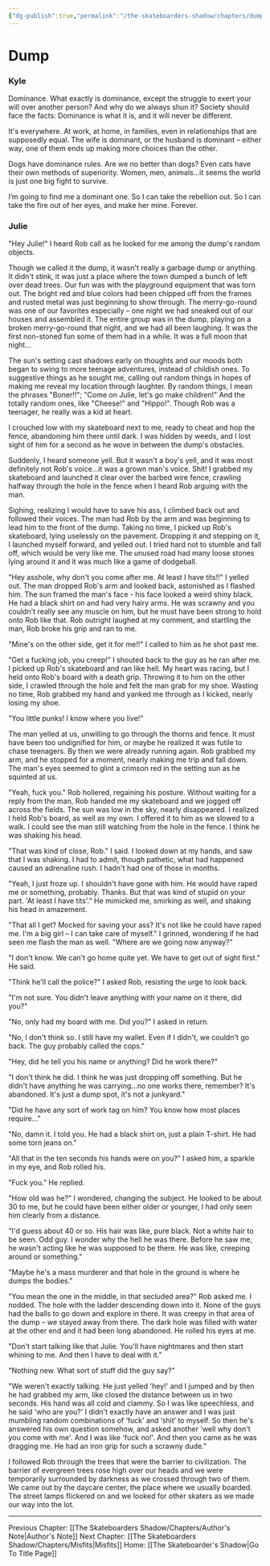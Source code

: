 ```yaml
---
{"dg-publish":true,"permalink":"/the-skateboarders-shadow/chapters/dump/"}
---
```


# Dump

### Kyle

Dominance. What exactly is dominance, except the struggle to exert your will over another person? And why do we always shun it? Society should face the facts: Dominance is what it is, and it will never be different.

It's everywhere. At work, at home, in families, even in relationships that are supposedly equal. The wife is dominant, or the husband is dominant – either way, one of them ends up making more choices than the other.

Dogs have dominance rules. Are we no better than dogs? Even cats have their own methods of superiority. Women, men, animals…it seems the world is just one big fight to survive.

I’m going to find me a dominant one. So I can take the rebellion out. So I can take the fire out of her eyes, and make her mine. Forever.

  

### Julie

"Hey Julie!" I heard Rob call as he looked for me among the dump's random objects. 

Though we called it the dump, it wasn't really a garbage dump or anything. It didn't stink, it was just a place where the town dumped a bunch of left over dead trees. Our fun was with the playground equipment that was torn out. The bright red and blue colors had been chipped off from the frames and rusted metal was just beginning to show through. The merry-go-round was one of our favorites especially – one night we had sneaked out of our houses and assembled it. The entire group was in the dump, playing on a broken merry-go-round that night, and we had all been laughing. It was the first non-stoned fun some of them had in a while. It was a full moon that night… 

The sun's setting cast shadows early on thoughts and our moods both began to swing to more teenage adventures, instead of childish ones. To suggestive things as he sought me, calling out random things in hopes of making me reveal my location through laughter. By random things, I mean the phrases "Boner!!"; "Come on Julie, let's go make children!" And the totally random ones, like "Cheese!" and "Hippo!". Though Rob was a teenager, he really was a kid at heart.

I crouched low with my skateboard next to me, ready to cheat and hop the fence, abandoning him there until dark. I was hidden by weeds, and I lost sight of him for a second as he wove in between the dump's obstacles. 

Suddenly, I heard someone yell. But it wasn't a boy's yell, and it was most definitely not Rob's voice…it was a grown man's voice. Shit! I grabbed my skateboard and launched it clear over the barbed wire fence, crawling halfway through the hole in the fence when I heard Rob arguing with the man. 

Sighing, realizing I would have to save his ass, I climbed back out and followed their voices. The man had Rob by the arm and was beginning to lead him to the front of the dump. Taking no time, I picked up Rob's skateboard, lying uselessly on the pavement. Dropping it and stepping on it, I launched myself forward, and yelled out. I tried hard not to stumble and fall off, which would be very like me. The unused road had many loose stones lying around it and it was much like a game of dodgeball. 

"Hey asshole, why don't you come after me. At least I have tits!!" I yelled out. The man dropped Rob's arm and looked back, astonished as I flashed him. The sun framed the man's face - his face looked a weird shiny black. He had a black shirt on and had very hairy arms. He was scrawny and you couldn't really see any muscle on him, but he must have been strong to hold onto Rob like that. Rob outright laughed at my comment, and startling the man, Rob broke his grip and ran to me. 

"Mine's on the other side, get it for me!!" I called to him as he shot past me.

"Get a fucking job, you creep!" I shouted back to the guy as he ran after me. I picked up Rob's skateboard and ran like hell. My heart was racing, but I held onto Rob's board with a death grip. Throwing it to him on the other side, I crawled through the hole and felt the man grab for my shoe. Wasting no time, Rob grabbed my hand and yanked me through as I kicked, nearly losing my shoe. 

"You little punks! I know where you live!"

The man yelled at us, unwilling to go through the thorns and fence. It must have been too undignified for him, or maybe he realized it was futile to chase teenagers. By then we were already running again. Rob grabbed my arm, and he stopped for a moment, nearly making me trip and fall down. The man's eyes seemed to glint a crimson red in the setting sun as he squinted at us.

"Yeah, fuck you." Rob hollered, regaining his posture. Without waiting for a reply from the man, Rob handed me my skateboard and we jogged off across the fields. The sun was low in the sky, nearly disappeared. I realized I held Rob's board, as well as my own. I offered it to him as we slowed to a walk. I could see the man still watching from the hole in the fence. I think he was shaking his head. 

"That was kind of close, Rob." I said. I looked down at my hands, and saw that I was shaking. I had to admit, though pathetic, what had happened caused an adrenaline rush. I hadn't had one of those in months.

"Yeah, I just froze up. I shouldn't have gone with him. He would have raped me or something, probably. Thanks. But that was kind of stupid on your part. 'At least I have tits'." He mimicked me, smirking as well, and shaking his head in amazement.

"That all I get? Mocked for saving your ass? It's not like he could have raped me. I'm a big girl – I can take care of myself." I grinned, wondering if he had seen me flash the man as well. "Where are we going now anyway?"

"I don't know. We can't go home quite yet. We have to get out of sight first." He said.

"Think he'll call the police?" I asked Rob, resisting the urge to look back.

"I'm not sure. You didn't leave anything with your name on it there, did you?"

"No, only had my board with me. Did you?" I asked in return.

"No, I don't think so. I still have my wallet. Even if I didn't, we couldn't go back. The guy probably called the cops."

"Hey, did he tell you his name or anything? Did he work there?"

"I don't think he did. I think he was just dropping off something. But he didn't have anything he was carrying…no one works there, remember? It's abandoned. It's just a dump spot, it's not a junkyard."

"Did he have any sort of work tag on him? You know how most places require…"

"No, damn it. I told you. He had a black shirt on, just a plain T-shirt. He had some torn jeans on."

"All that in the ten seconds his hands were on you?” I asked him, a sparkle in my eye, and Rob rolled his.

"Fuck you.” He replied.

"How old was he?" I wondered, changing the subject. He looked to be about 30 to me, but he could have been either older or younger, I had only seen him clearly from a distance. 

"I'd guess about 40 or so. His hair was like, pure black. Not a white hair to be seen. Odd guy. I wonder why the hell he was there. Before he saw me, he wasn't acting like he was supposed to be there. He was like, creeping around or something."

"Maybe he's a mass murderer and that hole in the ground is where he dumps the bodies."

"You mean the one in the middle, in that secluded area?" Rob asked me. I nodded. The hole with the ladder descending down into it. None of the guys had the balls to go down and explore in there. It was creepy in that area of the dump – we stayed away from there. The dark hole was filled with water at the other end and it had been long abandoned. He rolled his eyes at me.

"Don't start talking like that Julie. You'll have nightmares and then start whining to me. And then I have to deal with it."

"Nothing new. What sort of stuff did the guy say?"

"We weren't exactly talking. He just yelled 'hey!' and I jumped and by then he had grabbed my arm, like closed the distance between us in two seconds. His hand was all cold and clammy. So I was like speechless, and he said 'who are you?' I didn't exactly have an answer and I was just mumbling random combinations of ‘fuck’ and ‘shit’ to myself. So then he's answered his own question somehow, and asked another 'well why don't you come with me'. And I was like 'fuck no!'. And then you came as he was dragging me. He had an iron grip for such a scrawny dude." 

I followed Rob through the trees that were the barrier to civilization. The barrier of evergreen trees rose high over our heads and we were temporarily surrounded by darkness as we crossed through two of them. We came out by the daycare center, the place where we usually boarded. The street lamps flickered on and we looked for other skaters as we made our way into the lot.

---
Previous Chapter: [[The Skateboarders Shadow/Chapters/Author's Note\|Author's Note]]
Next Chapter: [[The Skateboarders Shadow/Chapters/Misfits\|Misfits]]
Home: [[The Skateboarder's Shadow\|Go To Title Page]]